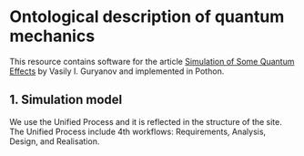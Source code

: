 # Ontological description of quantum mechanics
This resource contains software for the article [Simulation of Some Quantum Effects](https://vgurianov.github.io/uml-sp/) by Vasily I. Guryanov and implemented in Pothon.    


## 1. Simulation model  
We use the Unified Process and it is reflected in the structure of the site. The Unified Process include 4th  workflows: Requirements, Analysis, Design, and Realisation.  


